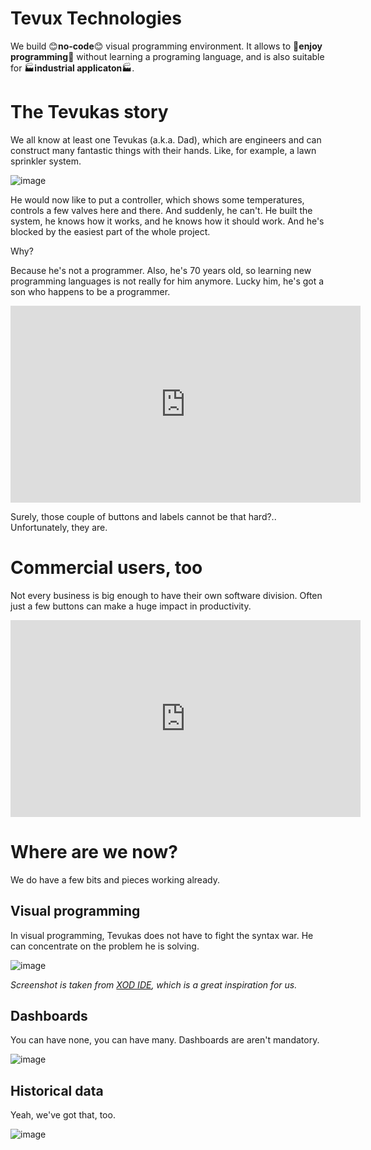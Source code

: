 # Tevux Technologies
We build 😊**no-code**😊 visual programming environment. It allows to 🎉**enjoy programming**🎉 without learning a programing language, and is also suitable for 🏭**industrial applicaton**🏭.

# The Tevukas story

We all know at least one Tevukas (a.k.a. Dad), which are engineers and can construct many fantastic things with their hands. Like, for example, a lawn sprinkler system.

![image](https://user-images.githubusercontent.com/71982803/140475203-3c93c42e-cb6c-4e6e-afd3-3f3f72b58c0d.png)

He would now like to put a controller, which shows some temperatures, controls a few valves here and there. And suddenly, he can't. He built the system, he knows how it works, and he knows how it should work. And he's blocked by the easiest part of the whole project.

Why?

Because he's not a programmer. Also, he's 70 years old, so learning new programming languages is not really for him anymore. Lucky him, he's got a son who happens to be a programmer.


<p align="center">
<iframe width="560" height="315" src="https://www.youtube.com/embed/TpliJOQmOJU" title="YouTube video player" frameborder="0" allow="accelerometer; autoplay; clipboard-write; encrypted-media; gyroscope; picture-in-picture" allowfullscreen></iframe>
</p>

Surely, those couple of buttons and labels cannot be that hard?.. Unfortunately, they are.

# Commercial users, too

Not every business is big enough to have their own software division. Often just a few buttons can make a huge impact in productivity.

<p align="center">
<iframe width="560" height="315" src="https://www.youtube.com/embed/c23i4y3nAkc" title="YouTube video player" frameborder="0" allow="accelerometer; autoplay; clipboard-write; encrypted-media; gyroscope; picture-in-picture" allowfullscreen></iframe>
</p>

# Where are we now?
We do have a few bits and pieces working already.

## Visual programming
In visual programming, Tevukas does not have to fight the syntax war. He can concentrate on the problem he is solving.

![image](https://user-images.githubusercontent.com/71982803/140476355-b992dc25-58b5-4f08-bf38-cb9ed179a0fc.png)

_Screenshot is taken from [XOD IDE](https://www.xod.io), which is a great inspiration for us._

## Dashboards
You can have none, you can have many. Dashboards are aren't mandatory.

![image](https://user-images.githubusercontent.com/71982803/140476542-94896bb6-3451-492a-97bf-94af38b688dc.png)

## Historical data

Yeah, we've got that, too.

![image](https://user-images.githubusercontent.com/71982803/140476593-e48634f5-4012-4898-81d3-38f38843ccf5.png)

